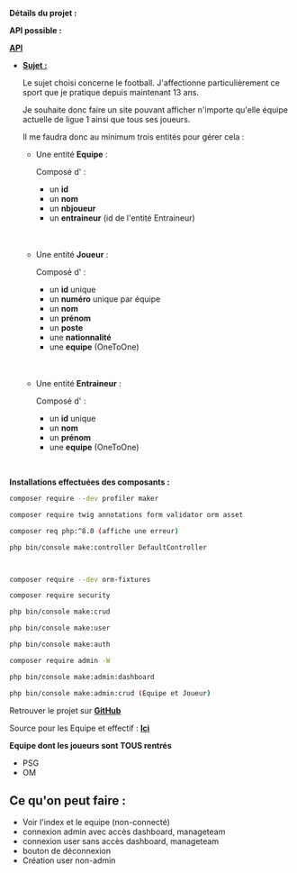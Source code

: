 **Détails du projet :**

**API possible :**

**[API](https://www.api-football.com/pricing)**

+ **<u>Sujet :</u>**
  
    Le sujet choisi concerne le football. J'affectionne particulièrement ce sport que je pratique depuis maintenant 13 ans.
    
    Je souhaite donc faire un site pouvant afficher n'importe qu'elle équipe actuelle de ligue 1 ainsi que tous ses joueurs. 

    Il me faudra donc au minimum trois entités pour gérer cela : 
    
    + Une entité **Equipe** :

        Composé d' :
        
        - un **id**
        - un **nom**
        - un **nbjoueur**
        - un **entraineur** (id de l'entité Entraineur)

    <br>
    <br>

    + Une entité **Joueur** :

        Composé d' :
        
        - un **id** unique
        - un **numéro** unique par équipe
        - un **nom**
        - un **prénom**
        - un **poste**
        - une **nationnalité**
        - une **equipe** (OneToOne)

    <br>
    <br>

    + Une entité **Entraineur** :

        Composé d' :
        
        - un **id** unique
        - un **nom**
        - un **prénom**
        - une **equipe** (OneToOne)


<br>

**Installations effectuées des composants :**
```bash
composer require --dev profiler maker

composer require twig annotations form validator orm asset

composer req php:^8.0 (affiche une erreur)

php bin/console make:controller DefaultController



composer require --dev orm-fixtures

composer require security

php bin/console make:crud

php bin/console make:user

php bin/console make:auth

composer require admin -W

php bin/console make:admin:dashboard

php bin/console make:admin:crud (Equipe et Joueur)
```

Retrouver le projet sur **[GitHub](https://github.com/MaximeFqt/SymfoProject)**

Source pour les Equipe et effectif : **[Ici](https://www.transfermarkt.fr/ligue-1/startseite/wettbewerb/FR1)**

**Equipe dont les joueurs sont TOUS rentrés**

+ PSG
+ OM

## **Ce qu'on peut faire :**
+ Voir l'index et le equipe (non-connecté)
+ connexion admin avec accès dashboard, manageteam
+ connexion user sans accès dashboard, manageteam
+ bouton de déconnexion
+ Création user non-admin
